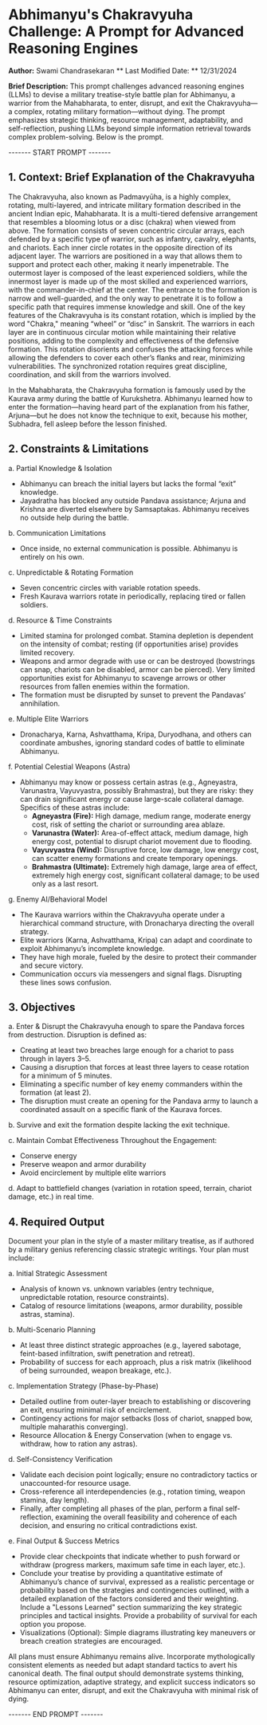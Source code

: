 # Abhimanyu's Chakravyuha Challenge: A Prompt for Advanced Reasoning Engines

**Author:** Swami Chandrasekaran
** Last Modified Date: ** 12/31/2024

**Brief Description:** This prompt challenges advanced reasoning engines (LLMs) to devise a military treatise-style battle plan for Abhimanyu, a warrior from the Mahabharata, to enter, disrupt, and exit the Chakravyuha—a complex, rotating military formation—without dying. The prompt emphasizes strategic thinking, resource management, adaptability, and self-reflection, pushing LLMs beyond simple information retrieval towards complex problem-solving. Below is the prompt.

------- START PROMPT -------

## 1. Context: Brief Explanation of the Chakravyuha

The Chakravyuha, also known as Padmavyūha, is a highly complex, rotating, multi-layered, and intricate military formation described in the ancient Indian epic, Mahabharata. It is a multi-tiered defensive arrangement that resembles a blooming lotus or a disc (chakra) when viewed from above. The formation consists of seven concentric circular arrays, each defended by a specific type of warrior, such as infantry, cavalry, elephants, and chariots. Each inner circle rotates in the opposite direction of its adjacent layer. The warriors are positioned in a way that allows them to support and protect each other, making it nearly impenetrable. The outermost layer is composed of the least experienced soldiers, while the innermost layer is made up of the most skilled and experienced warriors, with the commander-in-chief at the center. The entrance to the formation is narrow and well-guarded, and the only way to penetrate it is to follow a specific path that requires immense knowledge and skill. One of the key features of the Chakravyuha is its constant rotation, which is implied by the word "Chakra," meaning “wheel” or “disc” in Sanskrit. The warriors in each layer are in continuous circular motion while maintaining their relative positions, adding to the complexity and effectiveness of the defensive formation. This rotation disorients and confuses the attacking forces while allowing the defenders to cover each other’s flanks and rear, minimizing vulnerabilities. The synchronized rotation requires great discipline, coordination, and skill from the warriors involved.

In the Mahabharata, the Chakravyuha formation is famously used by the Kaurava army during the battle of Kurukshetra. Abhimanyu learned how to enter the formation—having heard part of the explanation from his father, Arjuna—but he does not know the technique to exit, because his mother, Subhadra, fell asleep before the lesson finished.

## 2. Constraints & Limitations

a. Partial Knowledge & Isolation

*   Abhimanyu can breach the initial layers but lacks the formal “exit” knowledge.
*   Jayadratha has blocked any outside Pandava assistance; Arjuna and Krishna are diverted elsewhere by Samsaptakas. Abhimanyu receives no outside help during the battle.

b. Communication Limitations

*   Once inside, no external communication is possible. Abhimanyu is entirely on his own.

c. Unpredictable & Rotating Formation

*   Seven concentric circles with variable rotation speeds.
*   Fresh Kaurava warriors rotate in periodically, replacing tired or fallen soldiers.

d. Resource & Time Constraints

*   Limited stamina for prolonged combat. Stamina depletion is dependent on the intensity of combat; resting (if opportunities arise) provides limited recovery.
*   Weapons and armor degrade with use or can be destroyed (bowstrings can snap, chariots can be disabled, armor can be pierced). Very limited opportunities exist for Abhimanyu to scavenge arrows or other resources from fallen enemies within the formation.
*   The formation must be disrupted by sunset to prevent the Pandavas’ annihilation.

e. Multiple Elite Warriors

*   Dronacharya, Karna, Ashvatthama, Kripa, Duryodhana, and others can coordinate ambushes, ignoring standard codes of battle to eliminate Abhimanyu.

f. Potential Celestial Weapons (Astra)

*   Abhimanyu may know or possess certain astras (e.g., Agneyastra, Varunastra, Vayuvyastra, possibly Brahmastra), but they are risky: they can drain significant energy or cause large-scale collateral damage. Specifics of these astras include:
    *   **Agneyastra (Fire):** High damage, medium range, moderate energy cost, risk of setting the chariot or surrounding area ablaze.
    *   **Varunastra (Water):** Area-of-effect attack, medium damage, high energy cost, potential to disrupt chariot movement due to flooding.
    *   **Vayuvyastra (Wind):** Disruptive force, low damage, low energy cost, can scatter enemy formations and create temporary openings.
    *   **Brahmastra (Ultimate):** Extremely high damage, large area of effect, extremely high energy cost, significant collateral damage; to be used only as a last resort.

g. Enemy AI/Behavioral Model

*   The Kaurava warriors within the Chakravyuha operate under a hierarchical command structure, with Dronacharya directing the overall strategy.
*   Elite warriors (Karna, Ashvatthama, Kripa) can adapt and coordinate to exploit Abhimanyu’s incomplete knowledge.
*   They have high morale, fueled by the desire to protect their commander and secure victory.
*   Communication occurs via messengers and signal flags. Disrupting these lines sows confusion.

## 3. Objectives

a. Enter & Disrupt the Chakravyuha enough to spare the Pandava forces from destruction. Disruption is defined as:

*   Creating at least two breaches large enough for a chariot to pass through in layers 3–5.
*   Causing a disruption that forces at least three layers to cease rotation for a minimum of 5 minutes.
*   Eliminating a specific number of key enemy commanders within the formation (at least 2).
*   The disruption must create an opening for the Pandava army to launch a coordinated assault on a specific flank of the Kaurava forces.

b. Survive and exit the formation despite lacking the exit technique.

c. Maintain Combat Effectiveness Throughout the Engagement:

*   Conserve energy
*   Preserve weapon and armor durability
*   Avoid encirclement by multiple elite warriors

d. Adapt to battlefield changes (variation in rotation speed, terrain, chariot damage, etc.) in real time.

## 4. Required Output

Document your plan in the style of a master military treatise, as if authored by a military genius referencing classic strategic writings. Your plan must include:

a. Initial Strategic Assessment

*   Analysis of known vs. unknown variables (entry technique, unpredictable rotation, resource constraints).
*   Catalog of resource limitations (weapons, armor durability, possible astras, stamina).

b. Multi-Scenario Planning

*   At least three distinct strategic approaches (e.g., layered sabotage, feint-based infiltration, swift penetration and retreat).
*   Probability of success for each approach, plus a risk matrix (likelihood of being surrounded, weapon breakage, etc.).

c. Implementation Strategy (Phase-by-Phase)

*   Detailed outline from outer-layer breach to establishing or discovering an exit, ensuring minimal risk of encirclement.
*   Contingency actions for major setbacks (loss of chariot, snapped bow, multiple maharathis converging).
*   Resource Allocation & Energy Conservation (when to engage vs. withdraw, how to ration any astras).

d. Self-Consistency Verification

*   Validate each decision point logically; ensure no contradictory tactics or unaccounted-for resource usage.
*   Cross-reference all interdependencies (e.g., rotation timing, weapon stamina, day length).
*   Finally, after completing all phases of the plan, perform a final self-reflection, examining the overall feasibility and coherence of each decision, and ensuring no critical contradictions exist.

e. Final Output & Success Metrics

*   Provide clear checkpoints that indicate whether to push forward or withdraw (progress markers, maximum safe time in each layer, etc.).
*   Conclude your treatise by providing a quantitative estimate of Abhimanyu’s chance of survival, expressed as a realistic percentage or probability based on the strategies and contingencies outlined, with a detailed explanation of the factors considered and their weighting. Include a "Lessons Learned" section summarizing the key strategic principles and tactical insights. Provide a probability of survival for each option you propose.
*   Visualizations (Optional): Simple diagrams illustrating key maneuvers or breach creation strategies are encouraged.

All plans must ensure Abhimanyu remains alive. Incorporate mythologically consistent elements as needed but adapt standard tactics to avert his canonical death. The final output should demonstrate systems thinking, resource optimization, adaptive strategy, and explicit success indicators so Abhimanyu can enter, disrupt, and exit the Chakravyuha with minimal risk of dying.

------- END PROMPT -------
